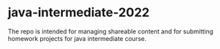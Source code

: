 # java-intermediate-2022

The repo is intended for managing shareable content and for submitting homework projects for java intermediate course.
